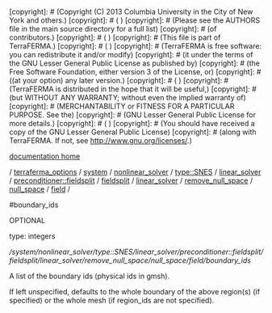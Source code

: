 [copyright]: # (Copyright (C) 2013 Columbia University in the City of New York and others.)
[copyright]: # ( )
[copyright]: # (Please see the AUTHORS file in the main source directory for a full list)
[copyright]: # (of contributors.)
[copyright]: # ( )
[copyright]: # (This file is part of TerraFERMA.)
[copyright]: # ( )
[copyright]: # (TerraFERMA is free software: you can redistribute it and/or modify)
[copyright]: # (it under the terms of the GNU Lesser General Public License as published by)
[copyright]: # (the Free Software Foundation, either version 3 of the License, or)
[copyright]: # ((at your option) any later version.)
[copyright]: # ( )
[copyright]: # (TerraFERMA is distributed in the hope that it will be useful,)
[copyright]: # (but WITHOUT ANY WARRANTY; without even the implied warranty of)
[copyright]: # (MERCHANTABILITY or FITNESS FOR A PARTICULAR PURPOSE. See the)
[copyright]: # (GNU Lesser General Public License for more details.)
[copyright]: # ( )
[copyright]: # (You should have received a copy of the GNU Lesser General Public License)
[copyright]: # (along with TerraFERMA. If not, see <http://www.gnu.org/licenses/>.)

[documentation home](https://github.com/terraferma/terraferma/wiki/Documentation)

/ [terraferma_options](../../../../../../../../../../../terraferma_options.md) / [system](../../../../../../../../../../system.md) / [nonlinear_solver](../../../../../../../../../nonlinear_solver.md) / [type::SNES](../../../../../../../../type__SNES.md) / [linear_solver](../../../../../../../linear_solver.md) / [preconditioner::fieldsplit](../../../../../../preconditioner__fieldsplit.md) / [fieldsplit](../../../../../fieldsplit.md) / [linear_solver](../../../../linear_solver.md) / [remove_null_space](../../../remove_null_space.md) / [null_space](../../null_space.md) / [field](../field.md) /

#boundary_ids

OPTIONAL 

type: integers

*/system/nonlinear_solver/type::SNES/linear_solver/preconditioner::fieldsplit/fieldsplit/linear_solver/remove_null_space/null_space/field/boundary_ids*

A list of the boundary ids (physical ids in gmsh).

If left unspecified, defaults to the whole boundary of the above region(s) (if specified) or the whole mesh (if region_ids are not specified).

[autogenerated]: # (This file was automatically generated from the schema file:/home/cwilson/repos/github/TerraFERMA/TerraFERMA/buckettools/schemas/solvers.rng.)

